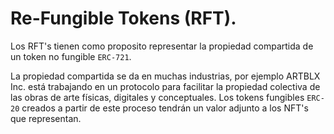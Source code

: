 
# Re-Fungible Tokens (RFT).
Los RFT's tienen como proposito representar la propiedad compartida de un token no fungible `ERC-721`.

La propiedad compartida se da en muchas industrias, por ejemplo ARTBLX Inc. está trabajando en un protocolo para facilitar la propiedad colectiva de las obras de arte físicas, digitales y conceptuales. Los tokens fungibles `ERC-20` creados a partir de este proceso tendrán un valor adjunto a los NFT's que representan.


